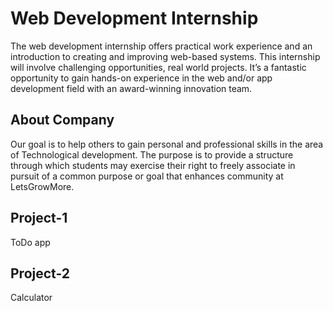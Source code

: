 # Web Development Internship
The web development internship offers practical work experience and an introduction to creating and improving web-based systems. This internship will involve challenging opportunities, real world projects. It’s a fantastic opportunity to gain hands-on experience in the web and/or app development field with an award-winning innovation team.
## About Company
Our goal is to help others to gain personal and professional skills in the area of Technological development. The purpose is to provide a structure through which students may exercise their right to freely associate in pursuit of a common purpose or goal that enhances community at LetsGrowMore.
## Project-1
ToDo app
## Project-2
Calculator
